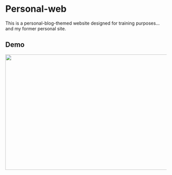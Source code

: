 # Personal-web

This is a personal-blog-themed website designed for training purposes... and my former personal site.

## Demo

<img src="https://github.com/marcelovicentegc/Personal-web/blob/master/Personal-web.gif" width="640" height="360" />
